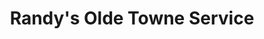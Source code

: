 ---
title: "Randy's Olde Towne Service"
url: /traverse-city/randys-olde-towne-service/
shop: Autowerkstatt
---